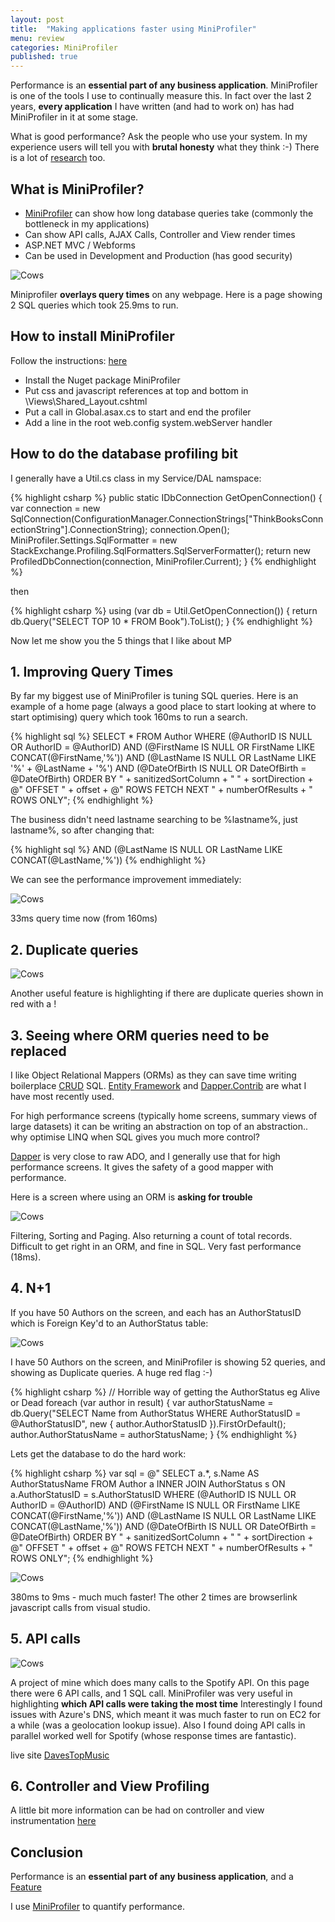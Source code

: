 ```yaml
---
layout: post
title:  "Making applications faster using MiniProfiler"
menu: review
categories: MiniProfiler
published: true
---
```

Performance is an **essential part of any business application**. MiniProfiler is one of the tools I use to continually measure this. In fact over the last 2 years, **every application** I have written (and had to work on) has had MiniProfiler in it at some stage.

What is good performance? Ask the people who use your system.  In my experience users will tell you with **brutal honesty** what they think :-) There is a lot of [research](http://stackoverflow.com/a/164290/26086) too.


## What is MiniProfiler?
* [MiniProfiler](http://miniprofiler.com/) can show how long database queries take (commonly the bottleneck in my applications)
* Can show API calls, AJAX Calls, Controller and View render times
* ASP.NET MVC / Webforms
* Can be used in Development and Production (has good security)

![Cows](/assets/MiniProfiler_1.jpg)

Miniprofiler **overlays query times** on any webpage. Here is a page showing 2 SQL queries which took 25.9ms to run.

## How to install MiniProfiler
Follow the instructions: [here](http://miniprofiler.com/)

* Install the Nuget package MiniProfiler
* Put css and javascript references at top and bottom in \Views\Shared\_Layout.cshtml
* Put a call in Global.asax.cs to start and end the profiler
* Add a line in the root web.config system.webServer handler

## How to do the database profiling bit
I generally have a Util.cs class in my Service/DAL namspace:

{% highlight csharp %}
public static IDbConnection GetOpenConnection()
{
    var connection = new SqlConnection(ConfigurationManager.ConnectionStrings["ThinkBooksConnectionString"].ConnectionString);
    connection.Open();
    MiniProfiler.Settings.SqlFormatter = new StackExchange.Profiling.SqlFormatters.SqlServerFormatter();
    return new ProfiledDbConnection(connection, MiniProfiler.Current);
}
{% endhighlight %}

then

{% highlight csharp %}
using (var db = Util.GetOpenConnection())
{
    return db.Query<Book>("SELECT TOP 10 * FROM Book").ToList();
}
{% endhighlight %}


Now let me show you the 5 things that I like about MP

## 1. Improving Query Times
By far my biggest use of MiniProfiler is tuning SQL queries. Here is an example of a home page (always a good place to start looking at where to start optimising) query which took 160ms to run a search.

{% highlight sql %}
SELECT * FROM Author 
WHERE (@AuthorID IS NULL OR AuthorID = @AuthorID)
AND (@FirstName IS NULL OR FirstName LIKE CONCAT(@FirstName,'%'))
AND (@LastName IS NULL OR LastName LIKE '%' + @LastName + '%')
AND (@DateOfBirth IS NULL OR DateOfBirth = @DateOfBirth)
ORDER BY " + sanitizedSortColumn + " " + sortDirection + @"
OFFSET " + offset + @" ROWS 
FETCH NEXT " + numberOfResults + " ROWS ONLY";
{% endhighlight %}

The business didn't need lastname searching to be %lastname%, just lastname%, so after changing that:

{% highlight sql %}
AND (@LastName IS NULL OR LastName LIKE CONCAT(@LastName,'%'))
{% endhighlight %}

We can see the performance improvement immediately:

![Cows](/assets/MiniProfiler_2.jpg)

33ms query time now (from 160ms)


## 2. Duplicate queries

![Cows](/assets/MiniProfiler_3.jpg)

Another useful feature is highlighting if there are duplicate queries shown in red with a !

## 3. Seeing where ORM queries need to be replaced
I like Object Relational Mappers (ORMs) as they can save time writing boilerplace [CRUD](https://en.wikipedia.org/wiki/Create,_read,_update_and_delete) SQL.  [Entity Framework](https://www.asp.net/entity-framework) and [Dapper.Contrib](https://github.com/StackExchange/dapper-dot-net/tree/master/Dapper.Contrib) are what I have most recently used.

For high performance screens (typically home screens, summary views of large datasets) it can be writing an abstraction on top of an abstraction.. why optimise LINQ when SQL gives you much more control?

[Dapper](https://github.com/StackExchange/dapper-dot-net) is very close to raw ADO, and I generally use that for high performance screens. It gives the safety of a good mapper with performance.

Here is a screen where using an ORM is **asking for trouble**

![Cows](/assets/MiniProfiler_5.jpg)

Filtering, Sorting and Paging. Also returning a count of total records.  Difficult to get right in an ORM, and fine in SQL.  Very fast performance (18ms).

## 4. N+1
If you have 50 Authors on the screen, and each has an AuthorStatusID which is Foreign Key'd to an AuthorStatus table:

![Cows](/assets/MiniProfiler_8.jpg)

I have 50 Authors on the screen, and MiniProfiler is showing 52 queries, and showing as Duplicate queries.  A huge red flag :-)

{% highlight csharp %}
// Horrible way of getting the AuthorStatus eg Alive or Dead
foreach (var author in result)
{
    var authorStatusName = db.Query<string>("SELECT Name from AuthorStatus WHERE AuthorStatusID = @AuthorStatusID",
        new { author.AuthorStatusID }).FirstOrDefault();
    author.AuthorStatusName = authorStatusName;
}
{% endhighlight %}

Lets get the database to do the hard work:

{% highlight csharp %}
var sql = @"
        SELECT a.*, s.Name AS AuthorStatusName FROM Author a
        INNER JOIN AuthorStatus s ON a.AuthorStatusID = s.AuthorStatusID
        WHERE (@AuthorID IS NULL OR AuthorID = @AuthorID)
        AND (@FirstName IS NULL OR FirstName LIKE CONCAT(@FirstName,'%'))
        AND (@LastName IS NULL OR LastName LIKE CONCAT(@LastName,'%'))
        AND (@DateOfBirth IS NULL OR DateOfBirth = @DateOfBirth)
        ORDER BY " + sanitizedSortColumn + " " + sortDirection + @"
        OFFSET " + offset + @" ROWS 
        FETCH NEXT " + numberOfResults + " ROWS ONLY";
{% endhighlight %}

![Cows](/assets/MiniProfiler_9.jpg)

380ms to 9ms - much much faster!  The other 2 times are browserlink javascript calls from visual studio.


## 5. API calls
![Cows](/assets/MiniProfiler_6.jpg)

A project of mine which does many calls to the Spotify API.  On this page there were 6 API calls, and 1 SQL call.  MiniProfiler was very useful in highlighting **which API calls were taking the most time**  Interestingly I found issues with Azure's DNS, which meant it was much faster to run on EC2 for a while (was a geolocation lookup issue). Also I found doing API calls in parallel worked well for Spotify (whose response times are fantastic).

live site [DavesTopMusic](http://www.davestopmusic.com/Artists/Details/12Chz98pHFMPJEknJQMWvI)

## 6. Controller and View Profiling
A little bit more information can be had on controller and view instrumentation [here](http://stackoverflow.com/a/31568406/26086)

## Conclusion
Performance is an **essential part of any business application**, and a [Feature](https://blog.codinghorror.com/performance-is-a-feature/)

I use [MiniProfiler](http://miniprofiler.com/) to quantify performance.
<br />
<br />
<br />
<br />
<br />
<br />
<br />
